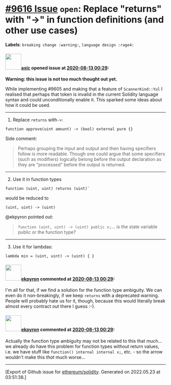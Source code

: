 # [\#9616 Issue](https://github.com/ethereum/solidity/issues/9616) `open`: Replace "returns" with "->" in function definitions (and other use cases)
**Labels**: `breaking change :warning:`, `language design :rage4:`


#### <img src="https://avatars.githubusercontent.com/u/20340?v=4" width="50">[axic](https://github.com/axic) opened issue at [2020-08-13 00:29](https://github.com/ethereum/solidity/issues/9616):

**Warning: this issue is not too much thought out yet.**

While implementing #9605 and making that a feature of `ScannerKind::Yul` I realised that perhaps that token is invalid in the current Solidity language syntax and could unconditionally enable it. This sparked some ideas about how it could be used.

---

1. Replace `returns` with`->`:

```
function approve(uint amount) -> (bool) external pure {}
```

Side comment:
> Perhaps grouping the input and output and then having specifiers follow is more readable. Though one could argue that some specifiers (such as modifiers) logically belong before the output declaration as they are "processed” before the output is returned.

---

2. Use it in function types

```
function (uint, uint) returns (uint)`
```
would be reduced to
```
(uint, uint) -> (uint)
```

@ekpyron pointed out:
> `function (uint, uint) -> (uint) public x;`... is the state variable public or the function type?

---

3. Use it for lambdas:

```
lambda min = (uint, uint) -> (uint) { }
```


#### <img src="https://avatars.githubusercontent.com/u/1347491?v=4" width="50">[ekpyron](https://github.com/ekpyron) commented at [2020-08-13 00:29](https://github.com/ethereum/solidity/issues/9616#issuecomment-673178682):

I'm all for that, if we find a solution for the function type ambiguity. We can even do it non-breakingly, if we keep ``returns`` with a deprecated warning. People will probably hate us for it, though, because this would literally break almost every contract out there I guess :-).

#### <img src="https://avatars.githubusercontent.com/u/1347491?v=4" width="50">[ekpyron](https://github.com/ekpyron) commented at [2020-08-13 00:29](https://github.com/ethereum/solidity/issues/9616#issuecomment-674094338):

Actually the function type ambiguity may not be related to this that much... we already do have this problem for function types without return values, i.e. we have stuff like ``function() internal internal x;``, etc. - so the arrow wouldn't make this *that* much worse...


-------------------------------------------------------------------------------



[Export of Github issue for [ethereum/solidity](https://github.com/ethereum/solidity). Generated on 2022.05.23 at 03:51:38.]
